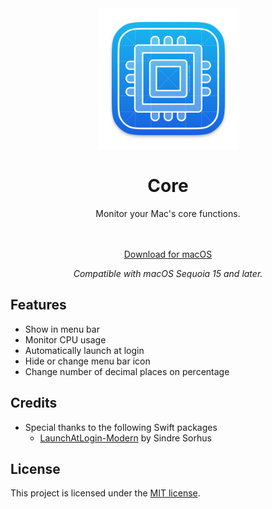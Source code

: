 <div align="center">
  <img width="225" height="225" src="/assets/Icon.png" alt="Logo">
  <h1>Core</h1>
  <p>Monitor your Mac's core functions.</p><br><br>
  <a href="https://github.com/aramsoneson/Core/releases/latest/download/Core.dmg">Download for macOS</a><br>
  <p></p><i>Compatible with macOS Sequoia 15 and later.</i></p>
</div>

## Features

- Show in menu bar
- Monitor CPU usage
- Automatically launch at login
- Hide or change menu bar icon
- Change number of decimal places on percentage

## Credits
- Special thanks to the following Swift packages
  - [LaunchAtLogin-Modern](https://github.com/sindresorhus/LaunchAtLogin-Modern) by Sindre Sorhus

## License

This project is licensed under the [MIT license](LICENSE).
